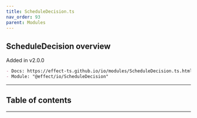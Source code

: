 ```yaml
---
title: ScheduleDecision.ts
nav_order: 93
parent: Modules
---
```


## ScheduleDecision overview

Added in v2.0.0

```md
- Docs: https://effect-ts.github.io/io/modules/ScheduleDecision.ts.html
- Module: "@effect/io/ScheduleDecision"
```

---

<h2 class="text-delta">Table of contents</h2>

---

